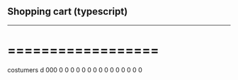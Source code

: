 ## Shopping cart (typescript)
---------------------------
==================
=================

costumers
d
000
0
0
0
0
0
0
0
0
0
0
0
0
0
0
0
